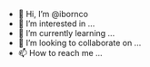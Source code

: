 - 👋 Hi, I’m @ibornco
- 👀 I’m interested in ...
- 🌱 I’m currently learning ...
- 💞️ I’m looking to collaborate on ...
- 📫 How to reach me ...

<!---
ibornco/ibornco is a ✨ special ✨ repository because its `README.md` (this file) appears on your GitHub profile.
You can click the Preview link to take a look at your changes.
--->
